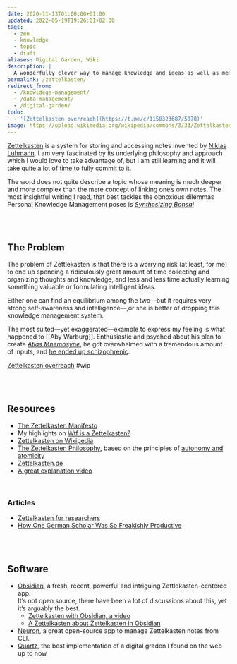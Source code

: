 ```yaml
---
date: 2020-11-13T01:00:00+01:00
updated: 2022-05-19T19:26:01+02:00
tags:
  - zen
  - knowledge
  - topic
  - draft
aliases: Digital Garden, Wiki
description: |
  A wonderfully clever way to manage knowledge and ideas as well as memories and lecture notes: the ultimate digital brain database system.
permalink: /zettelkasten/
redirect_from:
  - /knowldege-management/
  - /data-management/
  - /digital-garden/
todo:
  - '[Zettelkasten overreach](https://t.me/c/1158323687/5078)'
image: https://upload.wikimedia.org/wikipedia/commons/3/33/Zettelkasten_%28514941699%29.jpg
---
```

[Zettelkasten](https://en.wikipedia.org/wiki/Zettelkasten 'Zettelkasten on Wikipedia') is a system for storing and accessing notes invented by [Niklas Luhmann](https://en.wikipedia.org/wiki/Niklas_Luhmann 'Niklas Luhmann on Wikipedia'). I am very fascinated by its underlying philosophy and approach which I would love to take advantage of, but I am still learning and it will take quite a lot of time to fully commit to it.

The word does not quite describe a topic whose meaning is much deeper and more complex than the mere concept of linking one’s own notes. The most insightful writing I read, that best tackles the obnoxious dilemmas Personal Knowledge Management poses is <cite>[Synthesizing Bonsai](https://manunam.me/post/bc5dbb857c/ '“Synthesizing Bonsai„ on manunam’s blog')</cite>

<br>
<br>

## The Problem

The problem of Zettlekasten is that there is a worrying risk (at least, for me) to end up spending a ridiculously great amount of time collecting and organizing thoughts and knowledge, and less and less time actually learning something valuable or formulating intelligent ideas.

Either one can find an equilibrium among the two—but it requires very strong self-awareness and intelligence—,or she is better of dropping this knowledge management system.

The most suited—yet exaggerated—example to express my feeling is what happened to [[Aby Warburg]]. Enthusiastic and psyched about his plan to create <cite>[Atlas Mnemosyne](https://warburg.library.cornell.edu/about '“About the Mnemosyne Atlas„ - Warburg Library')</cite>, he got overwhelmed with a tremendous amount of inputs, and [he ended up schizophrenic](https://en.wikipedia.org/wiki/Aby_Warburg#Return_to_Hamburg 'Final moments of Aby Warburg’s life on Wikipedia').

[Zettelkasten overreach](https://t.me/c/1158323687/5078) #wip 

<br>
<br>

## Resources

- [The Zettelkasten Manifesto](https://youtu.be/c5Tst3-zcWI 'The Zettelkasten Manifesto')
- My highlights on [Wtf is a Zettelkasten?](https://via.hypothes.is/https://www.zettlr.com/post/what-is-a-zettelkasten 'What is a Zettelkasten?')
- [Zettelkasten on Wikipedia](https://en.wikipedia.org/wiki/Zettelkasten 'Zettelkasten on Wikipedia')
- [The Zettelkasten Philosophy](https://neuron.zettel.page/philosophy.html), based on the principles of [autonomy and atomicity](https://neuron.zettel.page/atomic.html)
- [Zettelkasten.de](https://zettelkasten.de 'Zettelkasten')
- [A great explanation video](https://youtu.be/XUltI4v_UU4)

<br>

### Articles

- [Zettelkasten for researchers](https://www.seanlawson.net/2017/09/zettelkasten-researchers-academics/)
- [How One German Scholar Was So Freakishly Productive](https://writingcooperative.com/zettelkasten-how-one-german-scholar-was-so-freakishly-productive-997e4e0ca125)

<br>
<br>

## Software

- [Obsidian](https://obsidian.md 'Obsidian'), a fresh, recent, powerful and intriguing Zettlekasten-centered app.   
It’s not open source, there have been a lot of discussions about this, yet it’s arguably the best.
	- [Zettelkasten with Obsidian, a video](https://youtu.be/hGLVu4ODs0w 'Zettelkasten with Obsidian')
	- [A Zettelkasten about Zettelkasten in Obsidian](https://forum.obsidian.md/t/obsidian-zettelkasten/)
- [Neuron](https://neuron.zettel.page), a great open-source app to manage Zettelkasten notes from CLI.
- [Quartz](https://quartz.jzhao.xyz/ 'Quartz official website'), the best implementation of a digital graden I found on the web up to now